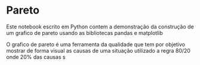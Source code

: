# Pareto

Este notebook escrito em Python contem a demonstração da construção de um grafico de pareto usando as bibliotecas pandas e matplotlib

O grafico de pareto é uma ferramenta da qualidade que tem por objetivo mostrar de forma visual as causas de uma situação utilizado a regra 80/20 onde 20% das causas s
